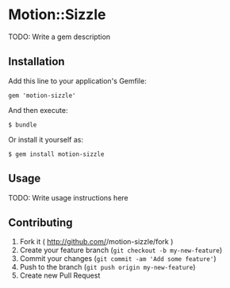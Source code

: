 # Motion::Sizzle

TODO: Write a gem description

## Installation

Add this line to your application's Gemfile:

    gem 'motion-sizzle'

And then execute:

    $ bundle

Or install it yourself as:

    $ gem install motion-sizzle

## Usage

TODO: Write usage instructions here

## Contributing

1. Fork it ( http://github.com/<my-github-username>/motion-sizzle/fork )
2. Create your feature branch (`git checkout -b my-new-feature`)
3. Commit your changes (`git commit -am 'Add some feature'`)
4. Push to the branch (`git push origin my-new-feature`)
5. Create new Pull Request
